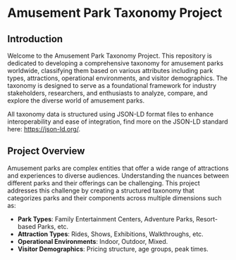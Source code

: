 # Amusement Park Taxonomy Project
## Introduction
Welcome to the Amusement Park Taxonomy Project.
This repository is dedicated to developing a comprehensive taxonomy for amusement parks worldwide, classifying them based on various attributes including park types, attractions, operational environments, and visitor demographics. The taxonomy is designed to serve as a foundational framework for industry stakeholders, researchers, and enthusiasts to analyze, compare, and explore the diverse world of amusement parks. 

All taxonomy data is structured using JSON-LD format files to enhance interoperability and ease of integration, find more on the JSON-LD standard here: https://json-ld.org/.

## Project Overview
Amusement parks are complex entities that offer a wide range of attractions and experiences to diverse audiences. Understanding the nuances between different parks and their offerings can be challenging. This project addresses this challenge by creating a structured taxonomy that categorizes parks and their components across multiple dimensions such as:

- **Park Types**: Family Entertainment Centers, Adventure Parks, Resort-based Parks, etc.
- **Attraction Types**: Rides, Shows, Exhibitions, Walkthroughs, etc.
- **Operational Environments**: Indoor, Outdoor, Mixed.
- **Visitor Demographics**: Pricing structure, age groups, peak times.
